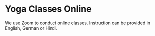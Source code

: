 # Yoga Classes Online
We use Zoom to conduct online classes. Instruction can be provided in English, German or Hindi.

